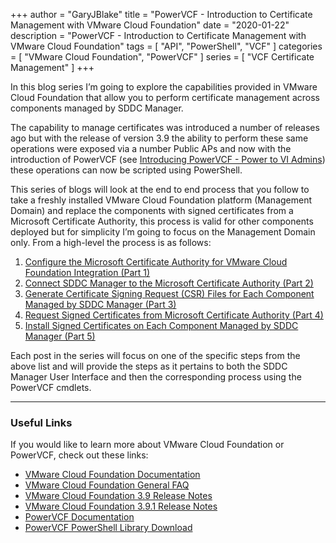 +++
author = "GaryJBlake"
title = "PowerVCF - Introduction to Certificate Management with VMware Cloud Foundation"
date = "2020-01-22"
description = "PowerVCF - Introduction to Certificate Management with VMware Cloud Foundation"
tags = [
    "API",
    "PowerShell",
    "VCF"
]
categories = [
    "VMware Cloud Foundation",
    "PowerVCF"
]
series = [
    "VCF Certificate Management"
]
+++

In this blog series I’m going to explore the capabilities provided in VMware Cloud Foundation that allow you to perform certificate management across components managed by SDDC Manager.

The capability to manage certificates was introduced a number of releases ago but with the release of version 3.9 the ability to perform these same operations were exposed via a number Public APs and now with the introduction of PowerVCF (see [Introducing PowerVCF - Power to VI Admins](/archive/2020/powervcf-intro)) these operations can now be scripted using PowerShell.

This series of blogs will look at the end to end process that you follow to take a freshly installed VMware Cloud Foundation platform (Management Domain) and replace the components with signed certificates from a Microsoft Certificate Authority, this process is valid for other components deployed but for simplicity I’m going to focus on the Management Domain only. From a high-level the process is as follows:

1. [Configure the Microsoft Certificate Authority for VMware Cloud Foundation Integration (Part 1)](/archive/2020/powervcf-certificates-01)
2. [Connect SDDC Manager to the Microsoft Certificate Authority (Part 2)](/archive/2020/powervcf-certificates-02) 
3. [Generate Certificate Signing Request (CSR) Files for Each Component Managed by SDDC Manager (Part 3)](/archive/2020/powervcf-certificates-03)
4. [Request Signed Certificates from Microsoft Certificate Authority (Part 4)](/archive/2020/powervcf-certificates-04)
5. [Install Signed Certificates on Each Component Managed by SDDC Manager (Part 5)](/archive/2020/powervcf-certificates-05)

Each post in the series will focus on one of the specific steps from the above list and will provide the steps as it pertains to both the SDDC Manager User Interface and then the corresponding process using the PowerVCF cmdlets.

- - -
### Useful Links

If you would like to learn more about VMware Cloud Foundation or PowerVCF, check out these links:

* [VMware Cloud Foundation Documentation](https://docs.vmware.com/en/VMware-Cloud-Foundation/)
* [VMware Cloud Foundation General FAQ](https://www.vmware.com/content/dam/digitalmarketing/vmware/en/pdf/datasheet/products/vmware-cloud-foundation-faq.pdf)
* [VMware Cloud Foundation 3.9 Release Notes](https://docs.vmware.com/en/VMware-Cloud-Foundation/3.9/rn/VMware-Cloud-Foundation-39-Release-Notes.html)
* [VMware Cloud Foundation 3.9.1 Release Notes](https://docs.vmware.com/en/VMware-Cloud-Foundation/3.9.1/rn/VMware-Cloud-Foundation-391-Release-Notes.html)
* [PowerVCF Documentation](https://powervcf.readthedocs.io/en/latest/)
* [PowerVCF PowerShell Library Download](https://www.powershellgallery.com/packages/PowerVCF)